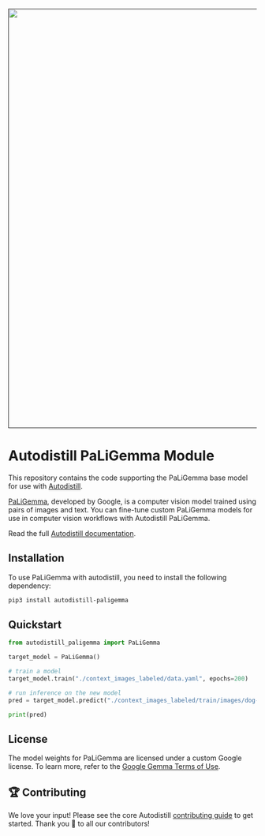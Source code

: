 <div align="center">
  <p>
    <a align="center" href="" target="_blank">
      <img
        width="850"
        src="https://media.roboflow.com/open-source/autodistill/autodistill-banner.png"
      >
    </a>
  </p>
</div>

# Autodistill PaLiGemma Module

This repository contains the code supporting the PaLiGemma base model for use with [Autodistill](https://github.com/autodistill/autodistill).

[PaLiGemma](https://blog.roboflow.com/paligemma-multimodal-vision/), developed by Google, is a computer vision model trained using pairs of images and text. You can fine-tune custom PaLiGemma models for use in computer vision workflows with Autodistill PaLiGemma.

Read the full [Autodistill documentation](https://autodistill.github.io/autodistill/).

## Installation

To use PaLiGemma with autodistill, you need to install the following dependency:

```bash
pip3 install autodistill-paligemma
```

## Quickstart

```python
from autodistill_paligemma import PaLiGemma

target_model = PaLiGemma()

# train a model
target_model.train("./context_images_labeled/data.yaml", epochs=200)

# run inference on the new model
pred = target_model.predict("./context_images_labeled/train/images/dog-7.jpg", conf=0.01)

print(pred)
```


## License

The model weights for PaLiGemma are licensed under a custom Google license. To learn more, refer to the [Google Gemma Terms of Use](https://ai.google.dev/gemma/terms).

## 🏆 Contributing

We love your input! Please see the core Autodistill [contributing guide](https://github.com/autodistill/autodistill/blob/main/CONTRIBUTING.md) to get started. Thank you 🙏 to all our contributors!